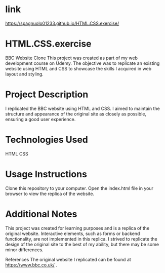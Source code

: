 # link

https://spagnuolo01233.github.io/HTML.CSS.exercise/

# HTML.CSS.exercise

BBC Website Clone
This project was created as part of my web development course on Udemy. The objective was to replicate an existing website using HTML and CSS to showcase the skills I acquired in web layout and styling.

# Project Description
I replicated the BBC website using HTML and CSS. I aimed to maintain the structure and appearance of the original site as closely as possible, ensuring a good user experience.

# Technologies Used
HTML
CSS

# Usage Instructions
Clone this repository to your computer.
Open the index.html file in your browser to view the replica of the website.

# Additional Notes
This project was created for learning purposes and is a replica of the original website.
Interactive elements, such as forms or backend functionality, are not implemented in this replica.
I strived to replicate the design of the original site to the best of my ability, but there may be some minor differences.

References
The original website I replicated can be found at https://www.bbc.co.uk/ .
